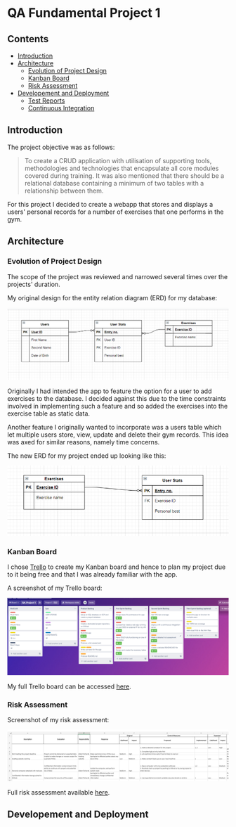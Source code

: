 # QA Fundamental Project 1

## Contents
* [Introduction](#introduction)
* [Architecture](#architecture)
    * [Evolution of Project Design](#evolution-of-project-design)
    * [Kanban Board](#kanban-board)
    * [Risk Assessment](#risk-assessment)
* [Developement and Deployment](#developement-and-deployment)
    * [Test Reports](#test-report)
    * [Continuous Integration](#continuous-integration)

## Introduction

The project objective was as follows:
> To create a CRUD application with utilisation of supporting tools, methodologies and technologies that encapsulate all core modules covered during training.
It was also mentioned that there should be a relational database containing a minimum of two tables with a relationship between them. 

For this project I decided to create a webapp that stores and displays a users' personal records for a number of exercises that one performs in the gym.

## Architecture

### Evolution of Project Design 
The scope of the project was reviewed and narrowed several times over the projects' duration. 

My original design for the entity relation diagram (ERD) for my database:

![OG_ERD](./images/OG_ERD.png)

Originally I had intended the app to feature the option for a user to add exercises to the database. I decided against this due to the time constraints involved in implementing such a feature and so added the exercises into the exercise table as static data.

Another feature I originally wanted to incorporate was a users table which let multiple users store, view, update and delete their gym records. This idea was axed for similar reasons, namely time concerns. 

The new ERD for my project ended up looking like this:

![new_ERD](./images/new_ERD.png)

### Kanban Board

I chose [Trello](https://trello.com) to create my Kanban board and hence to plan my project due to it being free and that I was already familiar with the app.

A screenshot of my Trello board:

![trello_board](./images/trello_board.png)

My full Trello board can be accessed [here](https://trello.com/b/7kMzASNH/qaproject-1).

### Risk Assessment 

Screenshot of my risk assessment:

![risk_asmnt](./images/risk_amnt.png)

Full risk assessment available [here](https://onedrive.live.com/edit.aspx?resid=2999F3BD7781D9A6!127&ithint=file%2cxlsx&wdOrigin=OFFICECOM-WEB.START.MRU).

## Developement and Deployment


